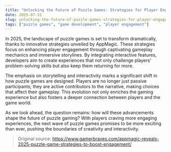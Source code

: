 ```yaml
---
title: "Unlocking the Future of Puzzle Games: Strategies for Player Engagement"
date: 2025-07-31
slug: unlocking-the-future-of-puzzle-games-strategies-for-player-engagement
tags: ["puzzle games", "game development", "player engagement"]
---
```


In 2025, the landscape of puzzle games is set to transform dramatically, thanks to innovative strategies unveiled by AppMagic. These strategies focus on enhancing player engagement through captivating gameplay mechanics and immersive storylines. By integrating interactive features, developers aim to create experiences that not only challenge players' problem-solving skills but also keep them returning for more.

The emphasis on storytelling and interactivity marks a significant shift in how puzzle games are designed. Players are no longer just passive participants; they are active contributors to the narrative, making choices that affect their gameplay. This evolution not only enriches the gaming experience but also fosters a deeper connection between players and the game world.

As we look ahead, the question remains: how will these advancements shape the future of puzzle gaming? With players craving more engaging experiences, the next wave of puzzle games promises to be more exciting than ever, pushing the boundaries of creativity and interactivity.
> Original source: https://www.gamerbraves.com/appmagic-reveals-2025-puzzle-game-strategies-to-boost-engagement/